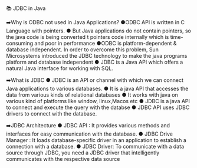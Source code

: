 📚 JDBC in Java

➡️Why is ODBC not used in Java Applications?
 ●ODBC API is written in C Language with pointers.
 ● But Java applications do not contain pointers, so the java code is being converted t pointers code internally which is time-consuming and poor in performance
 ●ODBC is platform-dependent & database independent. In order to overcome this problem, Sun Microsystems introduced the JDBC technology to make the java programs platform and database independent
 ● JDBC is a Java API which offers a natural Java interface for working with SQL.

➡️What is JDBC
 ● JDBC is an API or channel with which we can connect Java applications to various databases.
 ● It is a java API that accesses the data from various kinds of relational databases
 ● It works with java on various kind of platforms like window, linux,Macos etc
 ● JDBC is a java API to connect and execute the query with the databse
 ● JDBC API uses JDBC drivers to connect with the database.

➡️JDBC Architecture
 ● JDBC API : It provides various methods and interfaces for easy communication with the database.
 ● JDBC Drive Manager : It loads database-specific driver in an application to establish a connection with a database.
 ● JDBC Driver: To communicate with a data source through JDBC, you need a JDBC driver that intelligently communicates with the respective data source
 
